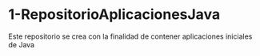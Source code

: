 # 1-RepositorioAplicacionesJava
Este repositorio se crea con la finalidad de contener aplicaciones iniciales de Java
